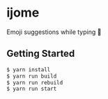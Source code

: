 # ijome
Emoji suggestions while typing 🙌

## Getting Started

```bash
$ yarn install
$ yarn run build
$ yarn run rebuild
$ yarn run start
```
